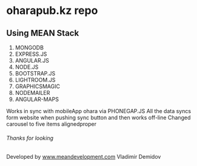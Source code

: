 # oharapub.kz repo
## Using MEAN Stack

  1. MONGODB
  2. EXPRESS.JS
  3. ANGULAR.JS
  4. NODE.JS
  5. BOOTSTRAP.JS
  6. LIGHTROOM.JS
  7. GRAPHICSMAGIC
  8. NODEMAILER
  9. ANGULAR-MAPS
  
Works in sync with mobileApp ohara via PHONEGAP.JS
All the data syncs form website when pushing sync button and then works off-line
Changed carousel to five items alignedproper
  
###### Thanks for looking
Developed by www.meandevelopment.com Vladimir Demidov
